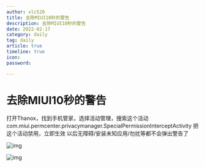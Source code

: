 ```yaml
---
author: xlc520
title: 去除MIUI10秒的警告
description: 去除MIUI10秒的警告
date: 2022-02-17
category: daily
tag: daily
article: true
timeline: true
icon: 
password: 

---
```


# 去除MIUI10秒的警告

打开Thanox，找到手机管家，选择活动管理，搜索这个活动
com.miui.permcenter.privacymanager.SpecialPermissionInterceptActivity
把这个活动禁用，立即生效
以后无障碍/安装未知应用/勿扰等都不会弹出警告了

![img](http://image.coolapk.com/feed/2022/0108/07/2064506_f18ce68b_8655_7643_90@324x720.gif)

![img](http://image.coolapk.com/feed/2022/0108/07/2064506_223ddc9c_8655_7651_953@1080x2400.jpeg.m.jpg)